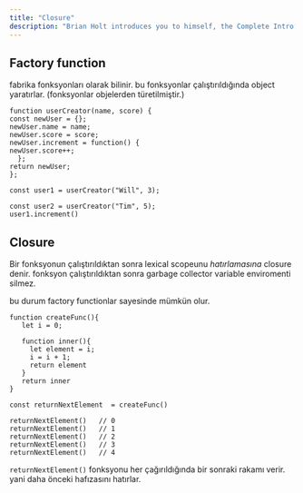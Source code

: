 ```yaml
---
title: "Closure"
description: "Brian Holt introduces you to himself, the Complete Intro to React version 6, and what you can expect to learn"
---
```


## Factory function

fabrika fonksyonları olarak bilinir. bu fonksyonlar çalıştırıldığında object yaratırlar.
(fonksyonlar objelerden türetilmiştir.)

```
function userCreator(name, score) {
const newUser = {};
newUser.name = name;
newUser.score = score;
newUser.increment = function() {
newUser.score++;
  };
return newUser;
};

const user1 = userCreator("Will", 3);

const user2 = userCreator("Tim", 5);
user1.increment()
```

## Closure

Bir fonksyonun çalıştırıldıktan sonra lexical scopeunu _hatırlamasına_ closure denir. fonksyon çalıştırıldıktan sonra garbage collector variable enviromenti silmez.

bu durum factory functionlar sayesinde mümkün olur.

```
function createFunc(){
   let i = 0;

   function inner(){
     let element = i;
     i = i + 1;
     return element
   }
   return inner
}

const returnNextElement  = createFunc()

returnNextElement()   // 0
returnNextElement()   // 1
returnNextElement()   // 2
returnNextElement()   // 3
returnNextElement()   // 4

```

`returnNextElement()` fonksyonu her çağırıldığında bir sonraki rakamı verir. yani daha önceki hafızasını hatırlar.
